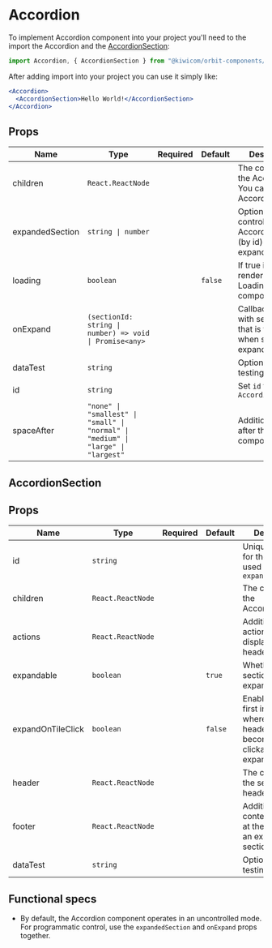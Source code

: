 # Accordion

To implement Accordion component into your project you'll need to the import the Accordion and the [AccordionSection](#Accordionsection):

```jsx
import Accordion, { AccordionSection } from "@kiwicom/orbit-components/lib/Accordion";
```

After adding import into your project you can use it simply like:

```jsx
<Accordion>
  <AccordionSection>Hello World!</AccordionSection>
</Accordion>
```

## Props

| Name            | Type                                                                              | Required | Default | Description                                                                 |
| --------------- | --------------------------------------------------------------------------------- | -------- | ------- | --------------------------------------------------------------------------- |
| children        | `React.ReactNode`                                                                 |          |         | The content of the Accordion. You can use only AccordionSection             |
| expandedSection | `string \| number`                                                                |          |         | Optional prop to control which AccordionSection (by id) is expanded         |
| loading         | `boolean`                                                                         |          | `false` | If true it will render the Loading component                                |
| onExpand        | `(sectionId: string \| number) => void \| Promise<any>`                           |          |         | Callback (along with sectionId) that is triggered when section is expanding |
| dataTest        | `string`                                                                          |          |         | Optional prop for testing purposes                                          |
| id              | `string`                                                                          |          |         | Set `id` for `Accordion`                                                    |
| spaceAfter      | `"none" \| "smallest" \| "small" \| "normal" \| "medium" \| "large" \| "largest"` |          |         | Additional space after the component                                        |

## AccordionSection

## Props

| Name              | Type              | Required | Default | Description                                                                                   |
| ----------------- | ----------------- | -------- | ------- | --------------------------------------------------------------------------------------------- |
| id                | `string`          |          |         | Unique identifier for the section, used by `expandedSection`                                  |
| children          | `React.ReactNode` |          |         | The content of the AccordionSection                                                           |
| actions           | `React.ReactNode` |          |         | Additional actions to be displayed in the header                                              |
| expandable        | `boolean`         |          | `true`  | Whether the section can be expanded                                                           |
| expandOnTileClick | `boolean`         |          | `false` | Enables mobile-first interaction where the entire header area becomes clickable for expansion |
| header            | `React.ReactNode` |          |         | The content of the section header                                                             |
| footer            | `React.ReactNode` |          |         | Additional content to display at the bottom of an expanded section                            |
| dataTest          | `string`          |          |         | Optional prop for testing purposes                                                            |

## Functional specs

- By default, the Accordion component operates in an uncontrolled mode. For programmatic control, use the `expandedSection` and `onExpand` props together.
